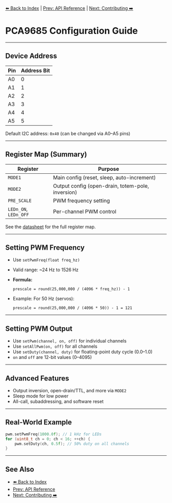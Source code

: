 [⬅️ Back to Index](index.md) | [Prev: API Reference](api_reference.md) | [Next: Contributing ➡️](contributing.md)

# PCA9685 Configuration Guide

---

## Device Address

| Pin | Address Bit |
|-----|-------------|
| A0  | 0           |
| A1  | 1           |
| A2  | 2           |
| A3  | 3           |
| A4  | 4           |
| A5  | 5           |

Default I2C address: `0x40` (can be changed via A0–A5 pins)

---

## Register Map (Summary)

| Register | Purpose |
|----------|---------|
| `MODE1`  | Main config (reset, sleep, auto-increment) |
| `MODE2`  | Output config (open-drain, totem-pole, inversion) |
| `PRE_SCALE` | PWM frequency setting |
| `LEDn_ON`, `LEDn_OFF` | Per-channel PWM control |

See the [datasheet](../datasheet/) for the full register map.

---

## Setting PWM Frequency

- Use `setPwmFreq(float freq_hz)`
- Valid range: ~24 Hz to 1526 Hz
- **Formula:**

  ```
  prescale = round(25,000,000 / (4096 * freq_hz)) - 1
  ```

- Example: For 50 Hz (servos):

  ```
  prescale = round(25,000,000 / (4096 * 50)) - 1 = 121
  ```

---

## Setting PWM Output

- Use `setPwm(channel, on, off)` for individual channels
- Use `setAllPwm(on, off)` for all channels
- Use `setDuty(channel, duty)` for floating-point duty cycle (0.0–1.0)
- `on` and `off` are 12-bit values (0–4095)

---

## Advanced Features

- Output inversion, open-drain/TTL, and more via `MODE2`
- Sleep mode for low power
- All-call, subaddressing, and software reset

---

## Real-World Example

```cpp
pwm.setPwmFreq(1000.0f); // 1 kHz for LEDs
for (uint8_t ch = 0; ch < 16; ++ch) {
    pwm.setDuty(ch, 0.5f); // 50% duty on all channels
}
```

---

## See Also
- [⬅️ Back to Index](index.md)
- [Prev: API Reference](api_reference.md)
- [Next: Contributing ➡️](contributing.md)
